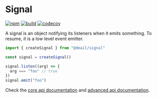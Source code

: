 # Signal

[![npm](https://badge.fury.io/js/%40dmail%2Fsignal.svg)](https://badge.fury.io/js/%40dmail%2Fsignal)
[![build](https://travis-ci.org/dmail/signal.svg?branch=master)](http://travis-ci.org/dmail/signal)
[![codecov](https://codecov.io/gh/dmail/signal/branch/master/graph/badge.svg)](https://codecov.io/gh/dmail/signal)

A signal is an object notifying its listeners when it emits something.
To resume, it is a low level event emitter.

```javascript
import { createSignal } from "@dmail/signal"

const signal = createSignal()

signal.listen((arg) => {
  arg === "foo" // true
})
signal.emit("foo")
```

Check the [core api documentation](./docs/api.md) and [advanced api documentation](./docs/api-advanced.md).
